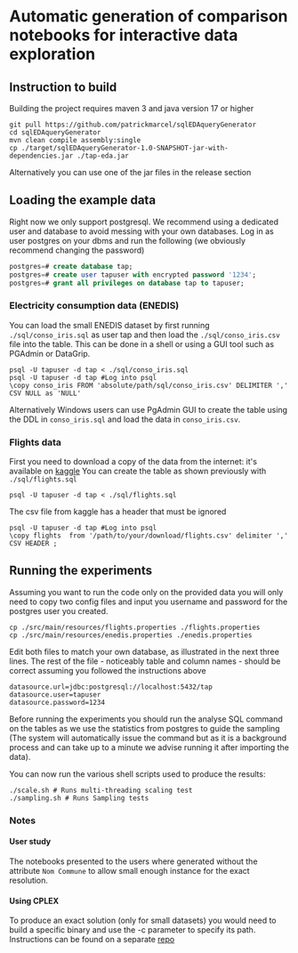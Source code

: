 # Automatic generation of comparison notebooks for interactive data exploration

## Instruction to build
Building the project requires maven 3 and java version 17 or higher
```shell
git pull https://github.com/patrickmarcel/sqlEDAqueryGenerator
cd sqlEDAqueryGenerator
mvn clean compile assembly:single
cp ./target/sqlEDAqueryGenerator-1.0-SNAPSHOT-jar-with-dependencies.jar ./tap-eda.jar
```
Alternatively you can use one of the jar files in the release section
## Loading the example data
Right now we only support postgresql.
We recommend using a dedicated user and database to avoid messing with your own databases.
Log in as user postgres on your dbms and run the following (we obviously recommend changing the password)
````sql
postgres=# create database tap;
postgres=# create user tapuser with encrypted password '1234';
postgres=# grant all privileges on database tap to tapuser;
````
### Electricity consumption data (ENEDIS)
You can load the small ENEDIS dataset by first running `./sql/conso_iris.sql` as user tap and then load the `./sql/conso_iris.csv` file into the table.
This can be done in a shell or using a GUI tool such as PGAdmin or DataGrip.
```shell
psql -U tapuser -d tap < ./sql/conso_iris.sql
psql -U tapuser -d tap #Log into psql
\copy conso_iris FROM 'absolute/path/sql/conso_iris.csv' DELIMITER ',' CSV NULL as 'NULL'
```

Alternatively Windows users can use PgAdmin GUI to create the table using the DDL in `conso_iris.sql` and load the data in `conso_iris.csv`.

### Flights data
First you need to download a copy of the data from the internet: it's available on [kaggle](https://www.kaggle.com/usdot/flight-delays)
You can create the table as shown previously with `./sql/flights.sql`
```shell
psql -U tapuser -d tap < ./sql/flights.sql
```
The csv file from kaggle has a header that must be ignored
```shell
psql -U tapuser -d tap #Log into psql
\copy flights  from '/path/to/your/download/flights.csv' delimiter ',' CSV HEADER ;
```

## Running the experiments
Assuming you want to run the code only on the provided data you will only need to copy two config files and input you username and password for the postgres user you created.
```shell
cp ./src/main/resources/flights.properties ./flights.properties
cp ./src/main/resources/enedis.properties ./enedis.properties
```

Edit both files to match your own database, as illustrated in the next three lines. The rest of the file - noticeably table and column names - should be correct assuming you followed the instructions above
```properties
datasource.url=jdbc:postgresql://localhost:5432/tap
datasource.user=tapuser
datasource.password=1234
```

Before running the experiments you should run the analyse SQL command on the tables as we use the statistics from postgres to guide the sampling (The system will automatically issue the command but as it is a background process and can take up to a minute we advise running it after importing the data).

You can now run the various shell scripts used to produce the results:
```shell
./scale.sh # Runs multi-threading scaling test
./sampling.sh # Runs Sampling tests
```

### Notes
#### User study
The notebooks presented to the users where generated without the attribute `Nom Commune` to allow small enough instance for the exact resolution.

#### Using CPLEX
To produce an exact solution (only for small datasets) you would need to build a specific binary and use the -c parameter to specify its path.
Instructions can be found on a separate [repo](https://github.com/Blobfish-LIFAT/Cplex-TAP)
